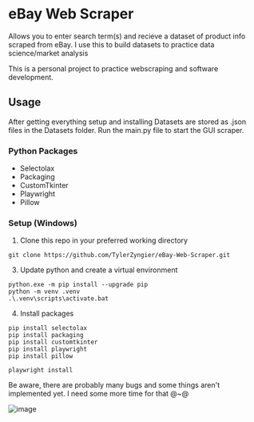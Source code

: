 # eBay Web Scraper
Allows you to enter search term(s) and recieve a dataset of product info scraped from eBay.
I use this to build datasets to practice data science/market analysis

This is a personal project to practice webscraping and software development.

## Usage
After getting everything setup and installing 
Datasets are stored as .json files in the Datasets folder.
Run the main.py file to start the GUI scraper.

### Python Packages
- Selectolax
- Packaging
- CustomTkinter
- Playwright
- Pillow

### Setup (Windows)
1. Clone this repo in your preferred working directory
  ```
  git clone https://github.com/TylerZyngier/eBay-Web-Scraper.git
  ```
3. Update python and create a virtual environment
  ```
  python.exe -m pip install --upgrade pip
  python -m venv .venv
  .\.venv\scripts\activate.bat
  ```
4. Install packages
  ```
  pip install selectolax
  pip install packaging
  pip install customtkinter
  pip install playwright
  pip install pillow
  
  playwright install
  ```

Be aware, there are probably many bugs and some things aren't implemented yet. I need some more time for that @~@

![image](https://user-images.githubusercontent.com/60865749/284098566-698cd474-dd98-401d-be7d-8e1390684fbb.png)
